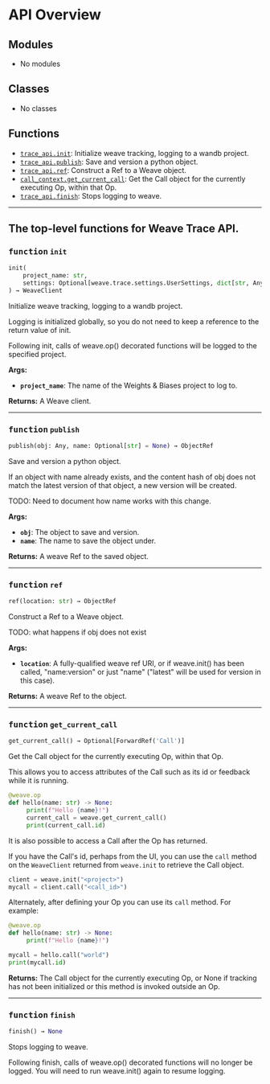 

# API Overview

## Modules

- No modules

## Classes

- No classes

## Functions

- [`trace_api.init`](./weave.trace_api.md#function-init): Initialize weave tracking, logging to a wandb project.
- [`trace_api.publish`](./weave.trace_api.md#function-publish): Save and version a python object.
- [`trace_api.ref`](./weave.trace_api.md#function-ref): Construct a Ref to a Weave object.
- [`call_context.get_current_call`](./weave.call_context.md#function-get_current_call): Get the Call object for the currently executing Op, within that Op.
- [`trace_api.finish`](./weave.trace_api.md#function-finish): Stops logging to weave.

---
The top-level functions for Weave Trace API.
---

### <kbd>function</kbd> `init`

```python
init(
    project_name: str,
    settings: Optional[weave.trace.settings.UserSettings, dict[str, Any]] = None
) → WeaveClient
```

Initialize weave tracking, logging to a wandb project. 

Logging is initialized globally, so you do not need to keep a reference to the return value of init. 

Following init, calls of weave.op() decorated functions will be logged to the specified project. 



**Args:**
 
 - <b>`project_name`</b>:  The name of the Weights & Biases project to log to. 



**Returns:**
 A Weave client. 

---

### <kbd>function</kbd> `publish`

```python
publish(obj: Any, name: Optional[str] = None) → ObjectRef
```

Save and version a python object. 

If an object with name already exists, and the content hash of obj does not match the latest version of that object, a new version will be created. 

TODO: Need to document how name works with this change. 



**Args:**
 
 - <b>`obj`</b>:  The object to save and version. 
 - <b>`name`</b>:  The name to save the object under. 



**Returns:**
 A weave Ref to the saved object. 

---

### <kbd>function</kbd> `ref`

```python
ref(location: str) → ObjectRef
```

Construct a Ref to a Weave object. 

TODO: what happens if obj does not exist 



**Args:**
 
 - <b>`location`</b>:  A fully-qualified weave ref URI, or if weave.init() has been called, "name:version" or just "name" ("latest" will be used for version in this case). 





**Returns:**
 A weave Ref to the object. 

---

### <kbd>function</kbd> `get_current_call`

```python
get_current_call() → Optional[ForwardRef('Call')]
```

Get the Call object for the currently executing Op, within that Op. 

This allows you to access attributes of the Call such as its id or feedback while it is running. 

```python
@weave.op
def hello(name: str) -> None:
     print(f"Hello {name}!")
     current_call = weave.get_current_call()
     print(current_call.id)
``` 

It is also possible to access a Call after the Op has returned. 

If you have the Call's id, perhaps from the UI, you can use the `call` method on the `WeaveClient` returned from `weave.init` to retrieve the Call object. 

```python
client = weave.init("<project>")
mycall = client.call("<call_id>")
``` 

Alternately, after defining your Op you can use its `call` method. For example: 

```python
@weave.op
def hello(name: str) -> None:
     print(f"Hello {name}!")

mycall = hello.call("world")
print(mycall.id)
``` 



**Returns:**
  The Call object for the currently executing Op, or  None if tracking has not been initialized or this method is  invoked outside an Op. 

---

### <kbd>function</kbd> `finish`

```python
finish() → None
```

Stops logging to weave. 

Following finish, calls of weave.op() decorated functions will no longer be logged. You will need to run weave.init() again to resume logging. 
